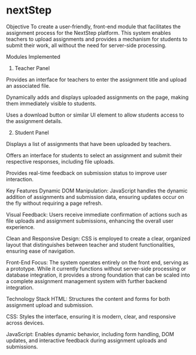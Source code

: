 # nextStep
Objective
To create a user-friendly, front-end module that facilitates the assignment process for the NextStep platform. This system enables teachers to upload assignments and provides a mechanism for students to submit their work, all without the need for server-side processing.

Modules Implemented
1. Teacher Panel

Provides an interface for teachers to enter the assignment title and upload an associated file.

Dynamically adds and displays uploaded assignments on the page, making them immediately visible to students.

Uses a download button or similar UI element to allow students access to the assignment details.

2. Student Panel

Displays a list of assignments that have been uploaded by teachers.

Offers an interface for students to select an assignment and submit their respective responses, including file uploads.

Provides real-time feedback on submission status to improve user interaction.

Key Features
Dynamic DOM Manipulation:
JavaScript handles the dynamic addition of assignments and submission data, ensuring updates occur on the fly without requiring a page refresh.

Visual Feedback:
Users receive immediate confirmation of actions such as file uploads and assignment submissions, enhancing the overall user experience.

Clean and Responsive Design:
CSS is employed to create a clear, organized layout that distinguishes between teacher and student functionalities, ensuring ease of navigation.

Front-End Focus:
The system operates entirely on the front end, serving as a prototype. While it currently functions without server-side processing or database integration, it provides a strong foundation that can be scaled into a complete assignment management system with further backend integration.

Technology Stack
HTML:
Structures the content and forms for both assignment upload and submission.

CSS:
Styles the interface, ensuring it is modern, clear, and responsive across devices.

JavaScript:
Enables dynamic behavior, including form handling, DOM updates, and interactive feedback during assignment uploads and submissions.
